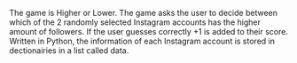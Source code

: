 The game is Higher or Lower.
The game asks the user to decide between which of the 2 randomly selected Instagram accounts has the higher amount of followers.
If the user guesses correctly +1 is added to their score.
Written in Python, the information of each Instagram account is stored in dectionairies in a list called data.
